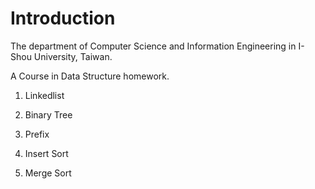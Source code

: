 # Introduction

The department of Computer Science and Information Engineering in I-Shou University, Taiwan.

A Course in Data Structure homework.

1.  Linkedlist

2.  Binary Tree

3.  Prefix

4.  Insert Sort

5.  Merge Sort
